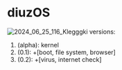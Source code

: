 # diuzOS
![2024_06_25_116_Klegggki](https://github.com/multiverse1999/diuzOS/assets/77222329/20f8dd08-c3ac-4c18-9dd9-efea9c13c36b)
versions:
1) (alpha): kernel
2) (0.1): +[boot, file system, browser]
3) (0.2): +[virus, internet check]
